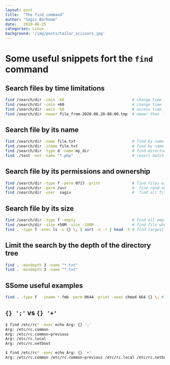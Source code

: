 ```yaml
---
layout: post
title:  "The find command"
author: "Sagiv Barhoom"
date:   2020-08-25
categories: Linux 
background: '/img/posts/tailor_scissors.jpg'
---
```


# Some useful snippets fort the ```find``` command

## Search files by time limitations
``` bash
find /search/dir -cmin -60                              # change time - older than 60 minutes
find /search/dir -cmin +60                              # change time - younger than 60 minutes
find /search/dir -amin -60                              # access time
find /search/dir -newer file_from-2020.08.20-08:00.tmp  # newer then  file_from-2020.08.20-08:00.tmp
```

## Search file by its name
```bash
find /search/dir -name file.txt                         # find by name
find /search/dir -iname file.txt                        # find by name ignoring case
find /search/dir -type d -name my_dir                   # find directories using the dir name
find ./test -not -name "*.php"                          # revert match
```
## Search file by its permissions and ownership
```bash
find /search/dir -type f -perm 0717 -print              # find files with 717 permissions
find /search/dir -perm /u=r                             #  find read-only files
find /search/dir -user  sagiv                           #  find all files whose owner is Sagiv 
```

## Search file by its size
```bash
find /search/dir -type f -empty                         # find all empty files
find /search/dir -size +50M -size -100M                 # find file whos size between 50MB and 100MB
find . -type f -exec ls -s {} \; | sort -n -r | head -5 # find largest and smallest files
```

## Limit the search by the depth of the directory tree
```bash
find . -maxdepth 3 -name "*.txt"
find . -mindepth 3 -name "*.txt"
```
## SSome useful examples
```bash
find . -type f  -iname *.fmb -perm 0644 -print -exec chmod 664 {} \; # find fmb files with 644 permitions and change it to 664
```

## ```{} ';'``` vs  ```{} '+'```
```bash
$ find /etc/rc* -exec echo Arg: {} ';'
Arg: /etc/rc.common
Arg: /etc/rc.common~previous
Arg: /etc/rc.local
Arg: /etc/rc.netboot

$ find /etc/rc* -exec echo Arg: {} '+'
Arg: /etc/rc.common /etc/rc.common~previous /etc/rc.local /etc/rc.netboot
```



